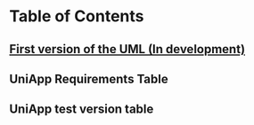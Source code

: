 # Table of Contents

## [First version of the UML (In development)](https://drive.google.com/file/d/1fhCMf6rgm5_iRRt0XaHtirXdpnzLUBJK/view?usp=sharing)

## UniApp Requirements Table

## UniApp test version table
